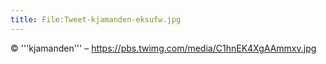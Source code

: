 ```yaml
---
title: File:Tweet-kjamanden-eksufw.jpg
---
```


© '''kjamanden''' – https://pbs.twimg.com/media/C1hnEK4XgAAmmxv.jpg

